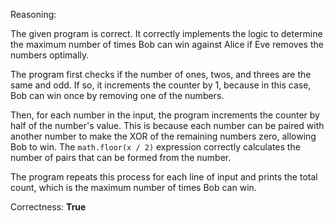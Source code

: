 Reasoning:

The given program is correct. It correctly implements the logic to determine the maximum number of times Bob can win against Alice if Eve removes the numbers optimally.

The program first checks if the number of ones, twos, and threes are the same and odd. If so, it increments the counter by 1, because in this case, Bob can win once by removing one of the numbers.

Then, for each number in the input, the program increments the counter by half of the number's value. This is because each number can be paired with another number to make the XOR of the remaining numbers zero, allowing Bob to win. The `math.floor(x / 2)` expression correctly calculates the number of pairs that can be formed from the number.

The program repeats this process for each line of input and prints the total count, which is the maximum number of times Bob can win.

Correctness: **True**